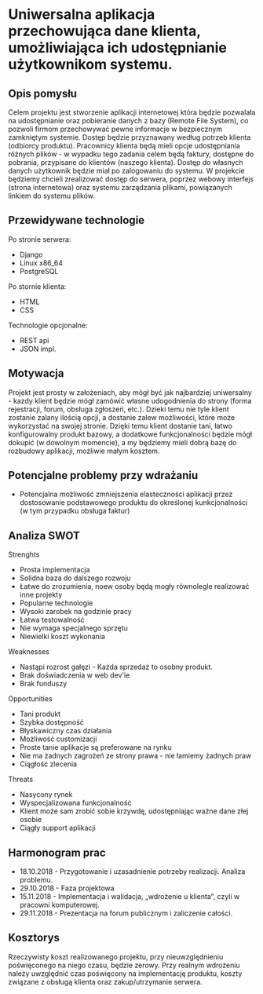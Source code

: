 # Uniwersalna aplikacja przechowująca dane klienta, umożliwiająca ich udostępnianie użytkownikom systemu.

## Opis pomysłu

Celem projektu jest stworzenie aplikacji internetowej która będzie pozwalała na udostępnianie oraz pobieranie danych z bazy (Remote File System), co pozwoli firmom przechowywać pewne informacje w bezpiecznym zamkniętym systemie.
Dostęp będzie przyznawany według potrzeb klienta (odbiorcy produktu). Pracownicy klienta będą mieli opcje udostępniania różnych plików - w wypadku tego zadania celem będą faktury, dostępne do pobrania, przypisane do klientów (naszego klienta). Dostęp do własnych danych użytkownik będzie miał po zalogowaniu do systemu.
W projekcie będziemy chcieli zrealizować dostęp do serwera, poprzez webowy interfejs (strona internetowa) oraz systemu zarządzania plikami, powiązanych linkiem do systemu plików.

## Przewidywane technologie
Po stronie serwera:

- Django
- Linux x86_64
- PostgreSQL

Po stornie klienta:

- HTML
- CSS

Technologie opcjonalne:

- REST api
- JSON impl.

## Motywacja

Projekt jest prosty w założeniach, aby mógł być jak najbardziej uniwersalny - kazdy klient będzie mógł zamówić własne udogodnienia do strony (forma rejestracji, forum, obsługa zgłoszeń, etc.). Dzieki temu nie tyle klient zostanie zalany ilością opcji, a dostanie zalew możliwości, które może wykorzystać na swojej stronie.
Dzięki temu klient dostanie tani, łatwo konfigurowalny produkt bazowy, a dodatkowe funkcjonalności będzie mógł dokupić (w dowolnym momencie), a my będziemy mieli dobrą bazę do rozbudowy aplikacji, możliwie małym kosztem.

## Potencjalne problemy przy wdrażaniu

- Potencjalna możliwość zmniejszenia elasteczności aplikacji przez dostosowanie podstawowego produktu do określonej kunkcjonalności (w tym przypadku obsługa faktur)

## Analiza SWOT

Strenghts

- Prosta implementacja
- Solidna baza do dalszego rozwoju
- Łatwe do zrozumienia, noew osoby będą mogły równolegle realizować inne projekty
- Popularne technologie
- Wysoki zarobek na godzinie pracy
- Łatwa testowalność
- Nie wymaga specjalnego sprzętu
- Niewielki koszt wykonania

Weaknesses

- Nastąpi rozrost gałęzi - Każda sprzedaż to osobny produkt.
- Brak doświadczenia w web dev'ie
- Brak funduszy

Opportunities

- Tani produkt
- Szybka dostępność
- Błyskawiczny czas działania
- Możliwość customizacji
- Proste tanie aplikacje są preferowane na rynku
- Nie ma żadnych zagrożeń ze strony prawa - nie łamiemy żadnych praw
- Ciągłość zlecenia

Threats

- Nasycony rynek
- Wyspecjalizowana funkcjonalność
- Klient może sam zrobić sobie krzywdę, udostępniając ważne dane złej osobie
- Ciągły support aplikacji

## Harmonogram prac
- 18.10.2018 - Przygotowanie i uzasadnienie potrzeby realizacji. Analiza problemu.
- 29.10.2018 - Faza projektowa
- 15.11.2018 - Implementacja i walidacja, „wdrożenie u klienta”, czyli w pracowni komputerowej.
- 29.11.2018 - Prezentacja na forum publicznym i zaliczenie całości.

## Kosztorys

Rzeczywisty koszt realizowanego projektu, przy nieuwzględnieniu poświęconego na niego czasu, będzie zerowy. Przy realnym wdrożeniu należy uwzględnić czas poświęcony na implementację produktu, koszty związane z obsługą klienta oraz zakup/utrzymanie serwera. 

